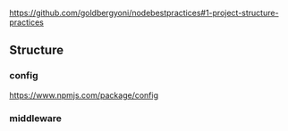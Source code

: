 https://github.com/goldbergyoni/nodebestpractices#1-project-structure-practices

## Structure

### config

https://www.npmjs.com/package/config

### middleware
